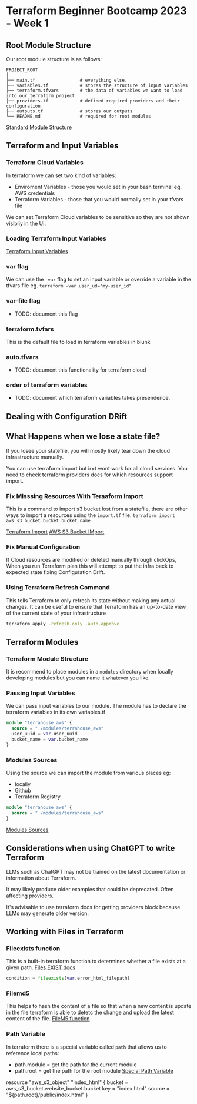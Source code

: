 # Terraform Beginner Bootcamp 2023 - Week 1

## Root Module Structure

Our root module structure is as follows:

```
PROJECT_ROOT
│
├── main.tf                 # everything else.
├── variables.tf            # stores the structure of input variables
├── terraform.tfvars        # the data of variables we want to load into our terraform project
├── providers.tf            # defined required providers and their configuration
├── outputs.tf              # stores our outputs
└── README.md               # required for root modules
```

[Standard Module Structure](https://developer.hashicorp.com/terraform/language/modules/develop/structure)

## Terraform and Input Variables

### Terraform Cloud Variables

In terraform we can set two kind of variables:
- Enviroment Variables - those you would set in your bash terminal eg. AWS credentials
- Terraform Variables - those that you would normally set in your tfvars file

We can set Terraform Cloud variables to be sensitive so they are not shown visibliy in the UI.

### Loading Terraform Input Variables

[Terraform Input Variables](https://developer.hashicorp.com/terraform/language/values/variables)

### var flag
We can use the `-var` flag to set an input variable or override a variable in the tfvars file eg. `terraform -var user_ud="my-user_id"`

### var-file flag

- TODO: document this flag

### terraform.tvfars

This is the default file to load in terraform variables in blunk

### auto.tfvars

- TODO: document this functionality for terraform cloud

### order of terraform variables

- TODO: document which terraform variables takes presendence.

## Dealing with Configuration DRift

## What Happens when we lose a state file?

If you losee your statefile, you will mostly likely tear down the cloud infrastructure manually.

You can use terraform import but ir=t wont work for all cloud services. You need to check terraform providers docs for which resources support import.

### Fix Misssing Resources With Teraaform Import
 This is a command to import s3 bucket lost from a statefile, there are other ways to import a resources using the `import.tf` file.
`terraform import aws_s3_bucket.bucket bucket_name`

[Terraform Import](https://developer.hashicorp.com/terraform/cli/import)
[AWS S3 Bucket IMport](https://registry.terraform.io/providers/hashicorp/aws/latest/docs/resources/s3_bucket#import)


### Fix Manual Configuration

If Cloud resources are modified or deleted manually through clickOps, When you run Terraform plan this will attempt to put the infra back to expected state fixing Configuration Drift.

### Using Terraform Refresh Command

This tells Terraform to only refresh its state without making any actual changes. It can be useful to ensure that Terraform has an up-to-date view of the current state of your infrastructure

```sh
terraform apply -refresh-only -auto-approve
```

## Terraform Modules

### Terraform Module Structure

It is recommend to place modules in a `modules` directory when locally developing modules but you can name it whatever you like.

### Passing Input Variables

We can pass input variables to our module.
The module has to declare the terraform variables in its own variables.tf

```tf
module "terrahouse_aws" {
  source = "./modules/terrahouse_aws"
  user_uuid = var.user_uuid
  bucket_name = var.bucket_name
}
```

### Modules Sources

Using the source we can import the module from various places eg:
- locally
- Github
- Terraform Registry

```tf
module "terrahouse_aws" {
  source = "./modules/terrahouse_aws"
}
```

[Modules Sources](https://developer.hashicorp.com/terraform/language/modules/sources)

## Considerations when using ChatGPT to write Terraform

LLMs such as ChatGPT may not be trained on the latest documentation or information about Terraform.

It may likely produce older examples that could be deprecated. Often affecting providers.

It's advisable to use terraform docs for getting providers block because LLMs may generate older version.

## Working with Files in Terraform


### Fileexists function

This is a built-in terraform function to determines whether a file exists at a given path. [Files EXIST docs](https://developer.hashicorp.com/terraform/language/functions/fileexists)


```tf
condition = fileexists(var.error_html_filepath)
```


### Filemd5

This helps to hash the content of a file so that when a new content is update in the file terraform is able to detetc the change and upload the latest content of the file. [FileM5 function](https://developer.hashicorp.com/terraform/language/functions/filemd5)

### Path Variable

In terraform there is a special variable called `path` that allows us to reference local paths:
- path.module = get the path for the current module
- path.root = get the path for the root module
[Special Path Variable](https://developer.hashicorp.com/terraform/language/expressions/references#filesystem-and-workspace-info)


resource "aws_s3_object" "index_html" {
  bucket = aws_s3_bucket.website_bucket.bucket
  key    = "index.html"
  source = "${path.root}/public/index.html"
}